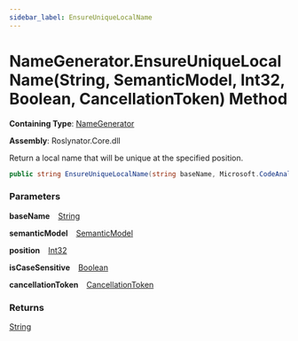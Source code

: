 ```yaml
---
sidebar_label: EnsureUniqueLocalName
---
```


# NameGenerator\.EnsureUniqueLocalName\(String, SemanticModel, Int32, Boolean, CancellationToken\) Method

**Containing Type**: [NameGenerator](../index.md)

**Assembly**: Roslynator\.Core\.dll

  
Return a local name that will be unique at the specified position\.

```csharp
public string EnsureUniqueLocalName(string baseName, Microsoft.CodeAnalysis.SemanticModel semanticModel, int position, bool isCaseSensitive = true, System.Threading.CancellationToken cancellationToken = default)
```

### Parameters

**baseName** &ensp; [String](https://docs.microsoft.com/en-us/dotnet/api/system.string)

**semanticModel** &ensp; [SemanticModel](https://docs.microsoft.com/en-us/dotnet/api/microsoft.codeanalysis.semanticmodel)

**position** &ensp; [Int32](https://docs.microsoft.com/en-us/dotnet/api/system.int32)

**isCaseSensitive** &ensp; [Boolean](https://docs.microsoft.com/en-us/dotnet/api/system.boolean)

**cancellationToken** &ensp; [CancellationToken](https://docs.microsoft.com/en-us/dotnet/api/system.threading.cancellationtoken)

### Returns

[String](https://docs.microsoft.com/en-us/dotnet/api/system.string)

